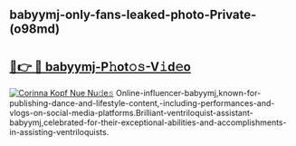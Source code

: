 ## babyymj-only-fans​-leaked-photo​-Private-(o98md)


# <h2><a href="https://mediaupload.pro?title=babyymj&ref=git">🔗👉 🔴 babyymj-P𝚑ot𝚘𝚜-V𝚒d𝚎o</a></h2>

[![Corinna Kopf Nue Nu𝚍e𝚜](https://i.imgur.com/0qMVB7G.gif)](https://mediaupload.pro?title=babyymj&ref=git)
Online-influencer-babyymj,known-for-publishing-dance-and-lifestyle-content,-including-performances-and-vlogs-on-social-media-platforms.Brilliant-ventriloquist-assistant-babyymj,celebrated-for-their-exceptional-abilities-and-accomplishments-in-assisting-ventriloquists.  